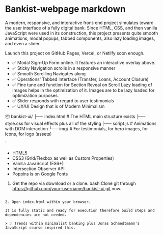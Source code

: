 # Bankist-webpage markdown

A modern, responsive, and interactive front-end project simulates toward the user interface of a fully digital bank. Since HTML, CSS, and then vanilla JavaScript were used in its construction, this project presents quite smooth animations, modal popups, tabbed components, also lazy loading images, and even a slider.

Launch this project on GitHub Pages, Vercel, or Netlify soon enough.

- ✅ Modal Sign-Up Form online. It features an interactive overlay above.
- ✅ Sticky Navigation scrolls in a responsive manner
- ✅ Smooth Scrolling Navigates along
- ✅ Operations' Tabbed Interface (Transfer, Loans, Account Closure)
- ✅ Fine tune and function for Section Reveal on Scroll
Lazy loading of images helps in the optimization of it. Images are to be lazy loaded for optimization purposes.
- ✅ Slider responds with regard to user testimonials
- ✅ UX/UI Design that is of Modern Minimalism



📦 bankist-ui/
├── index.html # The HTML main structure exists
├── style.css for visual effects plus all of the styling
├── script.js # Animations with DOM interaction
└── img/ # For testimonials, for hero images, for icons, for logo (assets)

`

- HTML5
- CSS3 (Grid/Flexbox as well as Custom Properties)
- Vanilla JavaScript (ES6+)
- Intersection Observer API
- Poppins is on Google Fonts

1. Get the repo via download or a clone.
bash
Clone git through https://github.com/your-username/bankist-ui.git now.
````

2. Open index.html within your browser.

It is fully static and ready for execution therefore build steps and dependencies are not needed.

> 💡 Trends within minimalist banking plus Jonas Schmedtmann's JavaScript course inspired this.
